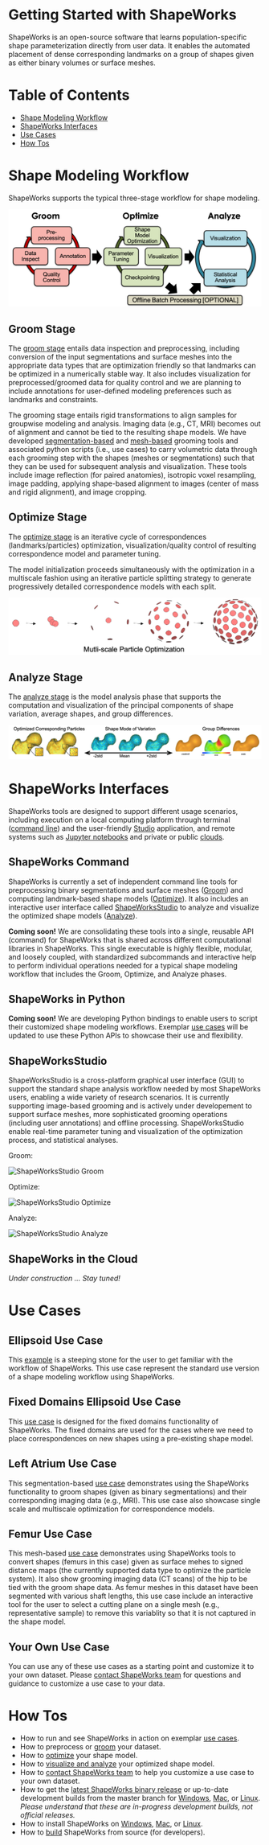 # Getting Started with ShapeWorks 

ShapeWorks is an open-source software that learns population-specific shape parameterization directly from user data. It enables the automated placement of dense corresponding landmarks on a group of shapes given as either binary volumes or surface meshes. 


Table of Contents
====================
- [Shape Modeling Workflow](#shape-modeling-workflow)  
- [ShapeWorks Interfaces](#shapeworks-interfaces)
- [Use Cases](#use-cases) 
- [How Tos](#how-tos)


Shape Modeling Workflow
=====================

ShapeWorks supports the typical three-stage workflow for shape modeling. 

![ShapeWorks Workflow](images/workflow.png)


Groom Stage
---------------------

The [groom stage](Workflow/Groom.md) entails data inspection and preprocessing, including conversion of the input segmentations and surface meshes into the appropriate data types that are optimization friendly so that landmarks can be optimized in a numerically stable way. It also includes visualization for preprocessed/groomed data for quality control and we are planning to include annotations for user-defined modeling preferences such as landmarks and constraints.

The grooming stage entails rigid transformations to align samples for groupwise modeling and analysis. Imaging data (e.g., CT, MRI) becomes out of alignment and cannot be tied to the resulting shape models. We have developed [segmentation-based](UseCases/LeftAtrium.md) and [mesh-based](UseCases/Femur.md) grooming tools and associated python scripts (i.e., use cases) to carry volumetric data through each grooming step with the shapes (meshes or segmentations) such that they can be used for subsequent analysis and visualization. These tools include image reflection (for paired anatomies), isotropic voxel resampling, image padding, applying shape-based alignment to images (center of mass and rigid alignment), and image cropping.

Optimize Stage
---------------------

The [optimize stage](Workflow/Optimize.md) is an iterative cycle of correspondences (landmarks/particles) optimization, visualization/quality control of resulting correspondence model and parameter tuning. 


The model initialization proceeds simultaneously with the optimization in a multiscale fashion using an iterative particle splitting strategy to generate progressively detailed correspondence models with each split.

![Multiscale particles optimization](images/multiscale.png)


Analyze Stage
---------------------

The [analyze stage](Workflow/Analyze.md) is the model analysis phase that supports the computation and visualization of the principal components of shape variation, average shapes, and group differences. 

![Analyze](images/analyze.png)

ShapeWorks Interfaces
=====================

ShapeWorks tools are designed to support different usage scenarios, including execution on a local computing platform through terminal ([command line](#shapeworks-command)) and the user-friendly [Studio](#shapeworksstudio) application, and remote systems such as [Jupyter notebooks](#shapeworks-in-python) and private or public [clouds](#shapeworks-in-the-cloud). 


ShapeWorks Command
---------------------

ShapeWorks is currently a set of independent command line tools for preprocessing binary segmentations and surface meshes ([Groom](Workflow/Groom.md)) and computing landmark-based shape models ([Optimize](Workflow/Optimize.md)). It also includes an interactive user interface called [ShapeWorksStudio](#shapeworksstudio) to analyze and visualize the optimized shape models ([Analyze](Workflow/Analyze.md)). 

**Coming soon!** We are consolidating these tools into a single, reusable API (command) for ShapeWorks that is shared across different computational libraries in ShapeWorks. This single executable is highly flexible, modular, and loosely coupled, with standardized subcommands and interactive help to perform individual operations needed for a typical shape modeling workflow that includes the Groom, Optimize, and Analyze phases. 



ShapeWorks in Python
---------------------
**Coming soon!**  We are developing Python bindings to enable users to script their customized shape modeling workflows. Exemplar [use cases](UseCases/UseCases.md) will be updated to use these Python APIs to showcase their use and flexibility.


ShapeWorksStudio
---------------------

ShapeWorksStudio is a cross-platform graphical user interface (GUI) to support the standard shape analysis workflow needed by most ShapeWorks users, enabling a wide variety of research scenarios. It is currently supporting image-based grooming and is actively under developement to support surface meshes, more sophisticated grooming operations (including user annotations) and offline processing.  ShapeWorksStudio enable real-time parameter tuning and visualization of the optimization process, and statistical analyses.


Groom:

![ShapeWorksStudio Groom](http://www.sci.utah.edu/~shapeworks/doc-resources/gifs/Studio_Groom.gif)

Optimize:

![ShapeWorksStudio Optimize](http://www.sci.utah.edu/~shapeworks/doc-resources/gifs/Studio_Optimize.gif)
 
Analyze:

![ShapeWorksStudio Analyze](http://www.sci.utah.edu/~shapeworks/doc-resources/gifs/Studio_Analyze.gif)

ShapeWorks in the Cloud 
---------------------
*Under construction ... Stay tuned!*

Use Cases
=====================

Ellipsoid Use Case
---------------------

This [example](UseCases/Ellipsoid.md) is a steeping stone for the user to get familiar with the workflow of ShapeWorks. This use case represent the standard use version of a shape modeling workflow using ShapeWorks. 


Fixed Domains Ellipsoid Use Case
---------------------

This [use case](UseCases/FixedDomainEllipsoid.md) is designed for the fixed domains functionality of ShapeWorks. The fixed domains are used for the cases where we need to place correspondences on new shapes using a pre-existing shape model. 

Left Atrium Use Case
---------------------

This segmentation-based [use case](UseCases/LeftAtrium.md) demonstrates using the ShapeWorks functionality to groom shapes (given as binary segmentations) and their corresponding imaging data (e.g., MRI). This use case also showcase single scale and multiscale optimization for correspondence models.

Femur Use Case
---------------------

This mesh-based [use case](UseCases/Femur.md) demonstrates using ShapeWorks tools to convert shapes (femurs in this case) given as surface mehes to signed distance maps (the currently supported data type to optimize the particle system). It also show grooming imaging data (CT scans) of the hip to be tied with the groom shape data. As femur meshes in this dataset have been segmented with various shaft lengths, this use case include an interactive tool for the user to select a cutting plane on a single mesh (e.g., representative sample) to remove this variablity so that it is not captured in the shape model. 

Your Own Use Case
---------------------

You can use any of these use cases as a starting point and customize it to your own dataset. Please [contact ShapeWorks team](../README.md#contact-us) for questions and guidance to customize a use case to your data.

How Tos
=====================
- How to run and see ShapeWorks in action on exemplar [use cases](UseCases/UseCases.md). 
- How to preprocess or [groom](Workflow/Groom.md) your dataset.
- How to [optimize](Workflow/Optimize.md) your shape model.
- How to [visualize and analyze](Workflow/Analyze.md) your optimized shape model.
- How to [contact ShapeWorks team](../README.md#contact-us) to help you customize a use case to your own dataset.
- How to get the [latest ShapeWorks binary release](https://github.com/SCIInstitute/ShapeWorks/releases/latest) or up-to-date development builds from the master branch for [Windows](https://github.com/SCIInstitute/ShapeWorks/releases/tag/dev-windows), [Mac](https://github.com/SCIInstitute/ShapeWorks/releases/tag/dev-mac), or [Linux](https://github.com/SCIInstitute/ShapeWorks/releases/tag/dev-linux). *Please understand that these are in-progress development builds, not official releases.*
- How to install ShapeWorks on [Windows](Install/Windows_README.md), [Mac](Install/Mac_README.md), or [Linux](Install/Linux_README.md).
- How to [build](Build/BUILD.md) ShapeWorks from source (for developers).
